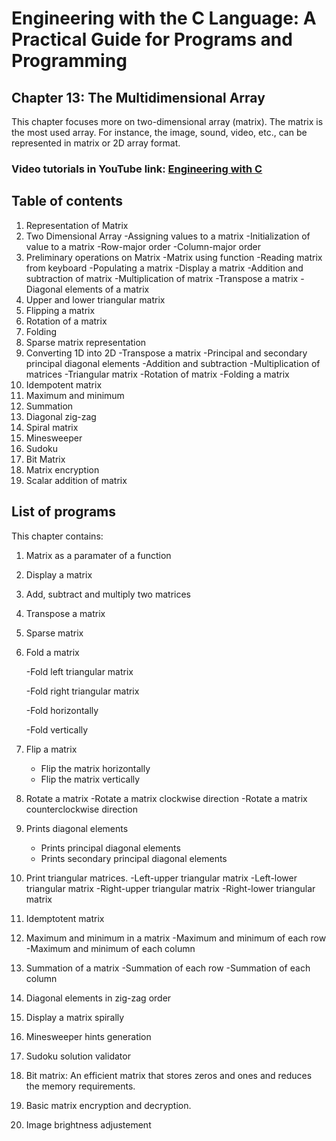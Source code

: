 
# Engineering with the C Language: A Practical Guide for Programs and Programming

## Chapter 13: The Multidimensional Array 

This chapter focuses more on two-dimensional array (matrix). The matrix is the most used array. For instance,
the image, sound, video, etc., can be represented in matrix or 2D array format.

### Video tutorials in YouTube link: [Engineering with C](https://www.youtube.com/@dr.patgiri) 

## Table of contents
1. Representation of Matrix
2. Two Dimensional Array 
	-Assigning values to a matrix 
	-Initialization of value to a matrix 
	-Row-major order 
	-Column-major order 
3. Preliminary operations on Matrix 
	-Matrix using function 
	-Reading matrix from keyboard 
	-Populating a matrix
	-Display a matrix 
	-Addition and subtraction of matrix 
	-Multiplication of matrix 
	-Transpose a matrix 
	-Diagonal elements of a matrix 
4. Upper and lower triangular matrix 
5. Flipping a matrix 
6. Rotation of a matrix 
7. Folding 
8. Sparse matrix representation 
9. Converting 1D into 2D 
	-Transpose a matrix 
	-Principal and secondary principal diagonal elements
	-Addition and subtraction 
	-Multiplication of matrices 
	-Triangular matrix 
	-Rotation of matrix 
	-Folding a matrix 
10. Idempotent matrix 
11. Maximum and minimum 
12. Summation 
13. Diagonal zig-zag 
14. Spiral matrix 
15. Minesweeper 
16. Sudoku 
17. Bit Matrix 
18. Matrix encryption 
19. Scalar addition of matrix

## List of programs

This chapter contains:
1. Matrix as a paramater of a function
2. Display a matrix
3. Add, subtract and multiply two matrices
4. Transpose a matrix
6. Sparse matrix
5. Fold a matrix

	-Fold left triangular matrix

	-Fold right triangular matrix

	-Fold horizontally

	-Fold vertically
6. Flip a matrix
	- Flip the matrix horizontally
	- Flip the matrix vertically
7. Rotate a matrix
	-Rotate a matrix clockwise direction
	-Rotate a matrix counterclockwise direction
8. Prints diagonal elements
	- Prints principal diagonal elements
	- Prints secondary principal diagonal elements
9. Print triangular matrices.
   	-Left-upper triangular matrix
   	-Left-lower triangular matrix 
	-Right-upper triangular matrix 
	-Right-lower triangular matrix
10. Idemptotent matrix
11. Maximum and minimum in a matrix
	-Maximum and minimum of each row
	-Maximum and minimum of each column
12. Summation of a matrix
	-Summation of each row
	-Summation of each column
13. Diagonal elements in zig-zag order
14. Display a matrix spirally
15. Minesweeper hints generation
16. Sudoku solution validator
17. Bit matrix: An efficient matrix that stores zeros and ones and reduces the memory requirements.
18. Basic matrix encryption and decryption.
19. Image brightness adjustement
